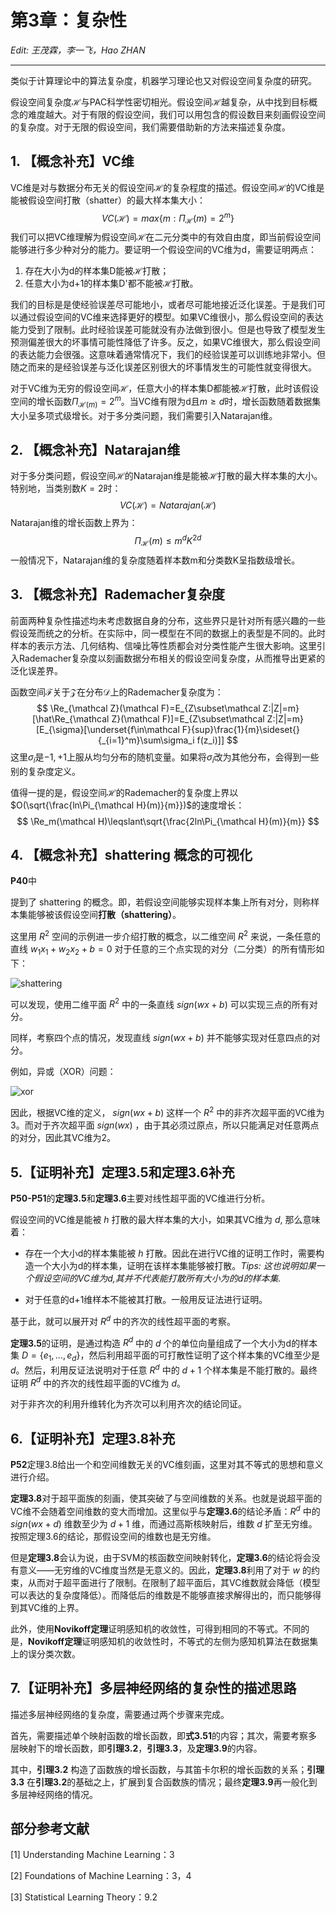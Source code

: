 # 第3章：复杂性

*Edit: 王茂霖，李一飞，Hao ZHAN*

---

类似于计算理论中的算法复杂度，机器学习理论也又对假设空间复杂度的研究。

假设空间复杂度$\mathcal H$与PAC科学性密切相光。假设空间$\mathcal H$越复杂，从中找到目标概念的难度越大。对于有限的假设空间，我们可以用包含的假设数目来刻画假设空间的复杂度。对于无限的假设空间，我们需要借助新的方法来描述复杂度。

## 1. 【概念补充】VC维

VC维是对与数据分布无关的假设空间$\mathcal H$的复杂程度的描述。假设空间$\mathcal H$的VC维是能被假设空间打散（shatter）的最大样本集大小：
$$
VC(\mathcal H)=max\{m:\Pi_{\mathcal H}(m)=2^m\}
$$
我们可以把VC维理解为假设空间$\mathcal H$在二元分类中的有效自由度，即当前假设空间能够进行多少种对分的能力。要证明一个假设空间的VC维为d，需要证明两点：

1. 存在大小为d的样本集D能被$\mathcal H$打散；
2. 任意大小为d+1的样本集D'都不能被$\mathcal H$打散。

我们的目标是是使经验误差尽可能地小，或者尽可能地接近泛化误差。于是我们可以通过假设空间的VC维来选择更好的模型。如果VC维很小，那么假设空间的表达能力受到了限制。此时经验误差可能就没有办法做到很小。但是也导致了模型发生预测偏差很大的坏事情可能性降低了许多。反之，如果VC维很大，那么假设空间的表达能力会很强。这意味着通常情况下，我们的经验误差可以训练地非常小。但随之而来的是经验误差与泛化误差区别很大的坏事情发生的可能性就变得很大。

对于VC维为无穷的假设空间$\mathcal H$，任意大小的样本集D都能被$\mathcal H$打散，此时该假设空间的增长函数$\Pi_{\mathcal H(m)}=2^m$。当VC维有限为d且$m\geqslant d$时，增长函数随着数据集大小呈多项式级增长。对于多分类问题，我们需要引入Natarajan维。



## 2. 【概念补充】Natarajan维

对于多分类问题，假设空间$\mathcal H$的Natarajan维是能被$\mathcal H$打散的最大样本集的大小。特别地，当类别数$K=2$时：
$$
VC(\mathcal H)=Natarajan(\mathcal H)
$$
Natarajan维的增长函数上界为：
$$
\Pi_{\mathcal H}(m)\leqslant m^dK^{2d}
$$
一般情况下，Natarajan维的复杂度随着样本数m和分类数K呈指数级增长。



## 3. 【概念补充】Rademacher复杂度

前面两种复杂性描述均未考虑数据自身的分布，这些界只是针对所有感兴趣的一些假设笼而统之的分析。在实际中，同一模型在不同的数据上的表型是不同的。此时样本的表示方法、几何结构、信噪比等性质都会对分类性能产生很大影响。这里引入Rademacher复杂度以刻画数据分布相关的假设空间复杂度，从而推导出更紧的泛化误差界。

函数空间$\mathcal F$关于$\mathcal Z$在分布$\mathcal D$上的Rademacher复杂度为：
$$
\Re_{\mathcal Z}(\mathcal F)=E_{Z\subset\mathcal Z:|Z|=m}[\hat\Re_{\mathcal Z}(\mathcal F)]=E_{Z\subset\mathcal Z:|Z|=m}[E_{\sigma}[\underset{f\in\mathcal F}{sup}\frac{1}{m}\sideset{}{_{i=1}^m}\sum\sigma_i f(z_i)]]
$$
这里$\sigma_i$是${-1,+1}$上服从均匀分布的随机变量。如果将$\sigma_i$改为其他分布，会得到一些别的复杂度定义。

值得一提的是，假设空间$\mathcal H$的Rademacher的复杂度上界以$O(\sqrt{\frac{ln\Pi_{\mathcal H}(m)}{m}})$的速度增长：
$$
\Re_m(\mathcal H)\leqslant\sqrt{\frac{2ln\Pi_{\mathcal H}(m)}{m}}
$$



## 4. 【概念补充】shattering 概念的可视化

**P40**中

提到了 shattering 的概念。即，若假设空间能够实现样本集上所有对分，则称样本集能够被该假设空间**打散（shattering）**。

这里用 $R^2$ 空间的示例进一步介绍打散的概念，以二维空间 $R^2$ 来说，一条任意的直线 $w_1x_1+w_2x_2+b=0$ 对于任意的三个点实现的对分（二分类）的所有情形如下：

![shattering](imgs/shattering.png)

可以发现，使用二维平面 $R^2$ 中的一条直线 $sign(wx+b)$ 可以实现三点的所有对分。

同样，考察四个点的情况，发现直线 $sign(wx+b)$ 并不能够实现对任意四点的对分。

例如，异或（XOR）问题：

![xor](imgs/xor.png)



因此，根据VC维的定义， $sign(wx+b)$ 这样一个 $R^2$ 中的非齐次超平面的VC维为3。而对于齐次超平面 $sign(wx)$ ，由于其必须过原点，所以只能满足对任意两点的对分，因此其VC维为2。



## 5.【证明补充】定理3.5和定理3.6补充

**P50-P51**的**定理3.5**和**定理3.6**主要对线性超平面的VC维进行分析。

假设空间的VC维是能被 $h$ 打散的最大样本集的大小，如果其VC维为 $d$, 那么意味着：

- 存在一个大小d的样本集能被 $h$ 打散。因此在进行VC维的证明工作时，需要构造一个大小为d的样本集，证明在该样本集能够被打散。*Tips: 这也说明如果一个假设空间的VC维为d,其并不代表能打散所有大小为的d的样本集.*

- 对于任意的d+1维样本不能被其打散。一般用反证法进行证明。

基于此，就可以展开对 $R^d$ 中的齐次的线性超平面的考察。

**定理3.5**的证明，是通过构造 $R^d$ 中的 $d$ 个的单位向量组成了一个大小为d的样本集 $D=\{e_1,...,e_d\}$，然后利用超平面的可打散性证明了这个样本集的VC维至少是 $d$。然后，利用反证法说明对于任意 $R^d$ 中的 $d+1$ 个样本集是不能打散的。最终证明 $R^d$ 中的齐次的线性超平面的VC维为 $d$。

对于非齐次的利用升维转化为齐次可以利用齐次的结论同证。



## 6.【证明补充】定理3.8补充

**P52**定理3.8给出一个和空间维数无关的VC维刻画，这里对其不等式的思想和意义进行介绍。

**定理3.8**对于超平面族的刻画，使其突破了与空间维数的关系。也就是说超平面的VC维不会随着空间维数的变大而增加。这里似乎与**定理3.6**的结论矛盾：$R^d$ 中的 $sign(wx+d)$ 维数至少为 $d+1$ 维，而通过高斯核映射后，维数 $d$ 扩至无穷维。按照定理3.6的结论，那假设空间的维数也是无穷维。

但是**定理3.8**会认为说，由于SVM的核函数空间映射转化，**定理3.6**的结论将会没有意义——无穷维的VC维度当然是无意义的。因此，**定理3.8**利用了对于 $w$ 的约束，从而对于超平面进行了限制。在限制了超平面后，其VC维数就会降低（模型可以表达的复杂度降低）。而降低后的维数是不能够直接求解得出的，而只能够得到其VC维的上界。

此外，使用**Novikoff定理**证明感知机的收敛性，可得到相同的不等式。不同的是，**Novikoff定理**证明感知机的收敛性时，不等式的左侧为感知机算法在数据集上的误分类次数。



## 7.【证明补充】多层神经网络的复杂性的描述思路

描述多层神经网络的复杂度，需要通过两个步骤来完成。

首先，需要描述单个映射函数的增长函数，即**式3.51**的内容；其次，需要考察多层映射下的增长函数，即**引理3.2**，**引理3.3**，及**定理3.9**的内容。

其中，**引理3.2** 构造了函数族的增长函数，与其笛卡尔积的增长函数的关系；**引理3.3** 在**引理3.2**的基础之上，扩展到复合函数族的情况；最终**定理3.9**再一般化到多层神经网络的情况。



## 部分参考文献

[1] Understanding Machine Learning：3

[2] Foundations of Machine Learning：3，4

[3] Statistical Learning Theory：9.2